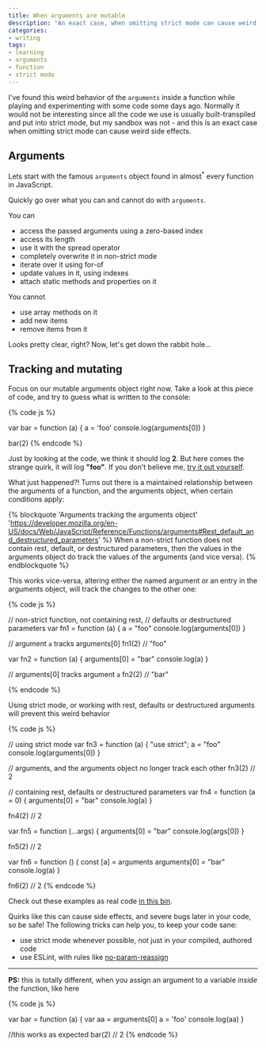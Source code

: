 ```yaml
---
title: When arguments are mutable
description: "An exact case, when omitting strict mode can cause weird side effects"
categories:
- writing
tags:
- learning
- arguments
- function
- strict mode
---
```


I've found this weird behavior of the `arguments` inside a function while playing and experimenting with some code some days ago. Normally it would not be interesting since all the code we use is usually built-transpiled and put into strict mode, but my sandbox was not - and this is an exact case when omitting strict mode can cause weird side effects.

## Arguments

Lets start with the famous `arguments` object found in almost<sup class="sidenote" title="Fat arrow functions are scoped lexically and do not have their own arguments variable">*</sup> every function in JavaScript.

Quickly go over what you can and cannot do with `arguments`.

You can

- access the passed arguments using a zero-based index
- access its length
- use it with the spread operator
- completely overwrite it in non-strict mode
- iterate over it using for-of
- update values in it, using indexes
- attach static methods and properties on it

You cannot

- use array methods on it
- add new items
- remove items from it

Looks pretty clear, right? Now, let's get down the rabbit hole...

## Tracking and mutating

Focus on our mutable arguments object right now. Take a look at this piece of code, and try to guess what is written to the console:

{% code js %}

var bar = function (a) {
  a = 'foo'
  console.log(arguments[0])
}

bar(2)
{% endcode %}

Just by looking at the code, we think it should log **2**. But here comes the strange quirk, it will log **"foo"**. If you don't believe me, [try it out yourself](https://jsbin.com/bojirab/1/edit?js,console).

What just happened?! Turns out there is a maintained relationship between the arguments of a function, and the arguments object, when certain conditions apply:

{% blockquote 'Arguments tracking the arguments object' 'https://developer.mozilla.org/en-US/docs/Web/JavaScript/Reference/Functions/arguments#Rest_default_and_destructured_parameters' %}
When a non-strict function does not contain rest, default, or destructured parameters, then the values in the arguments object do track the values of the arguments (and vice versa).
{% endblockquote %}

This works vice-versa, altering either the named argument or an entry in the arguments object, will track the changes to the other one:

{% code js %}

// non-strict function, not containing rest,
// defaults or destructured parameters
var fn1 = function (a) {
  a = "foo"
  console.log(arguments[0])
}

// argument `a` tracks arguments[0]
fn1(2) // "foo"

var fn2 = function (a) {
  arguments[0] = "bar"
  console.log(a)
}

// arguments[0] tracks argument `a`
fn2(2) // "bar"

{% endcode %}

Using strict mode, or working with rest, defaults or destructured arguments will prevent this weird behavior

{% code js %}

// using strict mode
var fn3 = function (a) {
  "use strict";
  a = "foo"
  console.log(arguments[0])
}

// arguments, and the arguments object no longer track each other
fn3(2) // 2

// containing rest, defaults or destructured parameters
var fn4 = function (a = 0) {
  arguments[0] = "bar"
  console.log(a)
}

fn4(2) // 2

var fn5 = function (...args) {
  arguments[0] = "bar"
  console.log(args[0])
}

fn5(2) // 2

var fn6 = function () {
  const [a] = arguments
  arguments[0] = "bar"
  console.log(a)
}

fn6(2) // 2
{% endcode %}

Check out these examples as real code [in this bin](https://jsbin.com/zoyicoh/5/edit?js,console).

Quirks like this can cause side effects, and severe bugs later in your code, so be safe! The following tricks can help you, to keep your code sane:

- use strict mode whenever possible, not just in your compiled, authored code
- use ESLint, with rules like [no-param-reassign](https://eslint.org/docs/rules/no-param-reassign)

---

**PS:** this is totally different, when you assign an argument to a variable _inside_ the function, like here

{% code js %}

var bar = function (a) {
  var aa = arguments[0]
  a = 'foo'
  console.log(aa)
}

//this works as expected
bar(2) // 2
{% endcode %}








